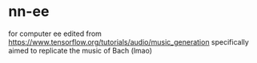 # nn-ee

for computer ee
edited from https://www.tensorflow.org/tutorials/audio/music_generation
specifically aimed to replicate the music of Bach (lmao)
